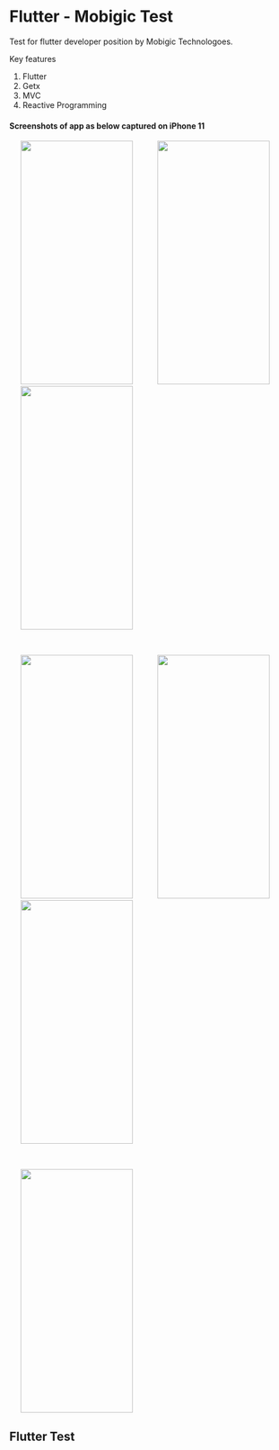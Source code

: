 # Flutter - Mobigic Test

Test for flutter developer position by Mobigic Technologoes.

Key features 
1. Flutter
2. Getx
3. MVC
4. Reactive Programming

#### Screenshots of app as below captured on iPhone 11
<p float="left">
  <img src="https://user-images.githubusercontent.com/34621423/132134196-0cdf795b-ec2b-4fde-918e-f86fad876f93.png" width="200" height="433" hspace="20"/>
  <img src="https://user-images.githubusercontent.com/34621423/132134194-8d69c594-b343-43a8-98d1-140860361551.png" width="200" height="433" hspace="20"/>
  <img src="https://user-images.githubusercontent.com/34621423/132134187-835679c8-2010-4e3c-8759-1c500ad41431.png" width="200" height="433" hspace="20"/> 
  
</p>
<br>
<p float="left">
  <img src="https://user-images.githubusercontent.com/34621423/132134189-8f565285-fedf-4490-a0c6-77944285c8e4.png" width="200" height="433" hspace="20"/>
  <img src="https://user-images.githubusercontent.com/34621423/132134190-f0cb76f5-b1c1-429a-914a-ec948fbd72d2.png" width="200" height="433" hspace="20"/>
  <img src="https://user-images.githubusercontent.com/34621423/132134192-de04a242-7abd-4a9b-8f54-26eb59bf24d8.png" width="200" height="433" hspace="20"/>
  
  
</p>  
<br>
<p float="left">
  <img src="https://user-images.githubusercontent.com/34621423/132134193-1640d00a-2332-4f2d-9c07-df508c587072.png" width="200" height="433" hspace="20"/>
</p>

## Flutter Test
